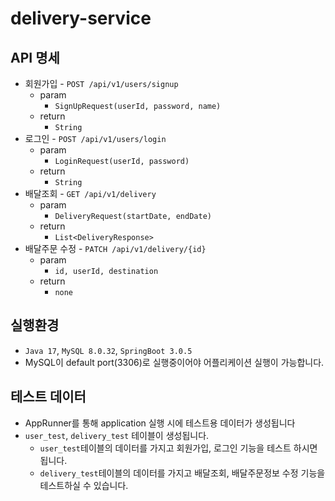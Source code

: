 # delivery-service

## API 명세
- 회원가입 - `POST /api/v1/users/signup`
  - param 
    - `SignUpRequest(userId, password, name)`
  - return 
    - `String`
- 로그인 - `POST /api/v1/users/login`
  - param 
    - `LoginRequest(userId, password)`
  - return 
    - `String`
- 배달조회 - `GET /api/v1/delivery`
  - param 
    - `DeliveryRequest(startDate, endDate)` 
  - return
    - `List<DeliveryResponse>`
- 배달주문 수정 - `PATCH /api/v1/delivery/{id}`
  - param 
    - `id, userId, destination` 
  - return 
    - `none`
      
## 실행환경
- `Java 17`, `MySQL 8.0.32`, `SpringBoot 3.0.5`
- MySQL이 default port(3306)로 실행중이어야 어플리케이션 실행이 가능합니다.

## 테스트 데이터
- AppRunner를 통해 application 실행 시에 테스트용 데이터가 생성됩니다
- `user_test`, `delivery_test` 테이블이 생성됩니다.
  - `user_test`테이블의 데이터를 가지고 회원가입, 로그인 기능을 테스트 하시면 됩니다. 
  - `delivery_test`테이블의 데이터를 가지고 배달조회, 배달주문정보 수정 기능을 테스트하실 수 있습니다. 
